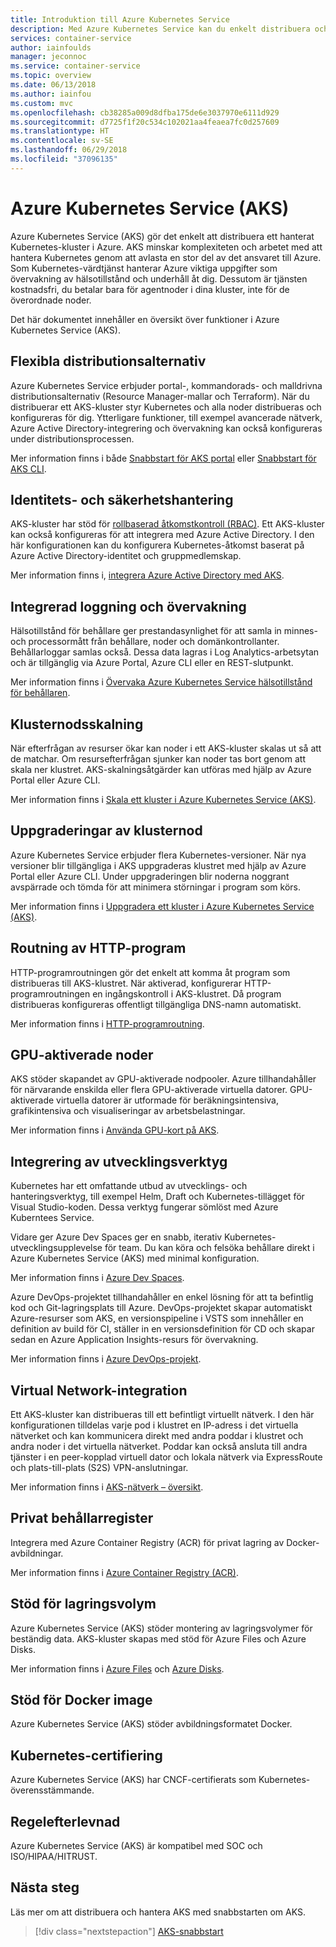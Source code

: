 ```yaml
---
title: Introduktion till Azure Kubernetes Service
description: Med Azure Kubernetes Service kan du enkelt distribuera och hantera behållarbaserade program i Azure.
services: container-service
author: iainfoulds
manager: jeconnoc
ms.service: container-service
ms.topic: overview
ms.date: 06/13/2018
ms.author: iainfou
ms.custom: mvc
ms.openlocfilehash: cb38285a009d8dfba175de6e3037970e6111d929
ms.sourcegitcommit: d7725f1f20c534c102021aa4feaea7fc0d257609
ms.translationtype: HT
ms.contentlocale: sv-SE
ms.lasthandoff: 06/29/2018
ms.locfileid: "37096135"
---
```

# <a name="azure-kubernetes-service-aks"></a>Azure Kubernetes Service (AKS)

Azure Kubernetes Service (AKS) gör det enkelt att distribuera ett hanterat Kubernetes-kluster i Azure. AKS minskar komplexiteten och arbetet med att hantera Kubernetes genom att avlasta en stor del av det ansvaret till Azure. Som Kubernetes-värdtjänst hanterar Azure viktiga uppgifter som övervakning av hälsotillstånd och underhåll åt dig. Dessutom är tjänsten kostnadsfri, du betalar bara för agentnoder i dina kluster, inte för de överordnade noder.

Det här dokumentet innehåller en översikt över funktioner i Azure Kubernetes Service (AKS).

## <a name="flexible-deployment-options"></a>Flexibla distributionsalternativ

Azure Kubernetes Service erbjuder portal-, kommandorads- och malldrivna distributionsalternativ (Resource Manager-mallar och Terraform). När du distribuerar ett AKS-kluster styr Kubernetes och alla noder distribueras och konfigureras för dig. Ytterligare funktioner, till exempel avancerade nätverk, Azure Active Directory-integrering och övervakning kan också konfigureras under distributionsprocessen.

Mer information finns i både [Snabbstart för AKS portal][aks-portal] eller [Snabbstart för AKS CLI][aks-cli].

## <a name="identity-and-security-management"></a>Identitets- och säkerhetshantering

AKS-kluster har stöd för [rollbaserad åtkomstkontroll (RBAC)][kubernetes-rbac]. Ett AKS-kluster kan också konfigureras för att integrera med Azure Active Directory. I den här konfigurationen kan du konfigurera Kubernetes-åtkomst baserat på Azure Active Directory-identitet och gruppmedlemskap.

Mer information finns i, [integrera Azure Active Directory med AKS][aks-aad].

## <a name="integrated-logging-and-monitoring"></a>Integrerad loggning och övervakning

Hälsotillstånd för behållare ger prestandasynlighet för att samla in minnes- och processormått från behållare, noder och domänkontrollanter. Behållarloggar samlas också. Dessa data lagras i Log Analytics-arbetsytan och är tillgänglig via Azure Portal, Azure CLI eller en REST-slutpunkt.

Mer information finns i [Övervaka Azure Kubernetes Service hälsotillstånd för behållaren][container-health].

## <a name="cluster-node-scaling"></a>Klusternodsskalning

När efterfrågan av resurser ökar kan noder i ett AKS-kluster skalas ut så att de matchar. Om resursefterfrågan sjunker kan noder tas bort genom att skala ner klustret. AKS-skalningsåtgärder kan utföras med hjälp av Azure Portal eller Azure CLI.

Mer information finns i [Skala ett kluster i Azure Kubernetes Service (AKS)][aks-scale].

## <a name="cluster-node-upgrades"></a>Uppgraderingar av klusternod

Azure Kubernetes Service erbjuder flera Kubernetes-versioner. När nya versioner blir tillgängliga i AKS uppgraderas klustret med hjälp av Azure Portal eller Azure CLI. Under uppgraderingen blir noderna noggrant avspärrade och tömda för att minimera störningar i program som körs.

Mer information finns i [Uppgradera ett kluster i Azure Kubernetes Service (AKS)][aks-upgrade].

## <a name="http-application-routing"></a>Routning av HTTP-program

HTTP-programroutningen gör det enkelt att komma åt program som distribueras till AKS-klustret. När aktiverad, konfigurerar HTTP-programroutningen en ingångskontroll i AKS-klustret. Då program distribueras konfigureras offentligt tillgängliga DNS-namn automatiskt.

Mer information finns i [HTTP-programroutning][aks-http-routing].

## <a name="gpu-enabled-nodes"></a>GPU-aktiverade noder

AKS stöder skapandet av GPU-aktiverade nodpooler. Azure tillhandahåller för närvarande enskilda eller flera GPU-aktiverade virtuella datorer. GPU-aktiverade virtuella datorer är utformade för beräkningsintensiva, grafikintensiva och visualiseringar av arbetsbelastningar.

Mer information finns i [Använda GPU-kort på AKS][aks-gpu].

## <a name="development-tooling-integration"></a>Integrering av utvecklingsverktyg

Kubernetes har ett omfattande utbud av utvecklings- och hanteringsverktyg, till exempel Helm, Draft och Kubernetes-tillägget för Visual Studio-koden. Dessa verktyg fungerar sömlöst med Azure Kuberntees Service.

Vidare ger Azure Dev Spaces ger en snabb, iterativ Kubernetes-utvecklingsupplevelse för team. Du kan köra och felsöka behållare direkt i Azure Kubernetes Service (AKS) med minimal konfiguration.

Mer information finns i [Azure Dev Spaces][azure-dev-spaces].

Azure DevOps-projektet tillhandahåller en enkel lösning för att ta befintlig kod och Git-lagringsplats till Azure. DevOps-projektet skapar automatiskt Azure-resurser som AKS, en versionspipeline i VSTS som innehåller en definition av build för CI, ställer in en versionsdefinition för CD och skapar sedan en Azure Application Insights-resurs för övervakning.

Mer information finns i [Azure DevOps-projekt][azure-devops].

## <a name="virtual-network-integration"></a>Virtual Network-integration

Ett AKS-kluster kan distribueras till ett befintligt virtuellt nätverk. I den här konfigurationen tilldelas varje pod i klustret en IP-adress i det virtuella nätverket och kan kommunicera direkt med andra poddar i klustret och andra noder i det virtuella nätverket. Poddar kan också ansluta till andra tjänster i en peer-kopplad virtuell dator och lokala nätverk via ExpressRoute och plats-till-plats (S2S) VPN-anslutningar.

Mer information finns i [AKS-nätverk – översikt][aks-networking].

## <a name="private-container-registry"></a>Privat behållarregister

Integrera med Azure Container Registry (ACR) för privat lagring av Docker-avbildningar.

Mer information finns i [Azure Container Registry (ACR)][acr-docs].

## <a name="storage-volume-support"></a>Stöd för lagringsvolym

Azure Kubernetes Service (AKS) stöder montering av lagringsvolymer för beständig data. AKS-kluster skapas med stöd för Azure Files och Azure Disks.

Mer information finns i [Azure Files][azure-files] och [Azure Disks][azure-disk].

## <a name="docker-image-support"></a>Stöd för Docker image

Azure Kubernetes Service (AKS) stöder avbildningsformatet Docker.

## <a name="kubernetes-certification"></a>Kubernetes-certifiering

Azure Kubernetes Service (AKS) har CNCF-certifierats som Kubernetes-överensstämmande.

## <a name="regulatory-compliance"></a>Regelefterlevnad

Azure Kubernetes Service (AKS) är kompatibel med SOC och ISO/HIPAA/HITRUST.

## <a name="next-steps"></a>Nästa steg

Läs mer om att distribuera och hantera AKS med snabbstarten om AKS.

> [!div class="nextstepaction"]
> [AKS-snabbstart][aks-cli]

<!-- LINKS - external -->
[acs-engine]: https://github.com/Azure/acs-engine
[draft]: https://github.com/Azure/draft
[helm]: https://helm.sh/
[kubectl-overview]: https://kubernetes.io/docs/user-guide/kubectl-overview/
[kubernetes-rbac]: https://kubernetes.io/docs/reference/access-authn-authz/rbac/

<!-- LINKS - internal -->
[acr-docs]: ../container-registry/container-registry-intro.md
[aks-aad]: ./aad-integration.md
[aks-cli]: ./kubernetes-walkthrough.md
[aks-gpu]: ./gpu-cluster.md
[aks-http-routing]: ./http-application-routing.md
[aks-networking]: ./networking-overview.md
[aks-portal]: ./kubernetes-walkthrough-portal.md
[aks-scale]: ./scale-cluster.md
[aks-upgrade]: ./upgrade-cluster.md
[azure-dev-spaces]: https://docs.microsoft.com/en-us/azure/dev-spaces/azure-dev-spaces
[azure-devops]: https://docs.microsoft.com/en-us/vsts/pipelines/actions/azure-devops-project-aks?view=vsts
[azure-disk]: ./azure-disks-dynamic-pv.md
[azure-files]: ./azure-files-dynamic-pv.md
[container-health]: ../monitoring/monitoring-container-health.md


